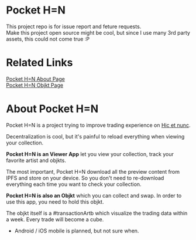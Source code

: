 # Pocket H=N
This project repo is for issue report and feture requests.  
Make this project open source might be cool, but since I use many 3rd party assets, this could not come true :P

# Related Links
[Pocket H=N About Page](https://newyellow.idv.tw/pocket-hicetnunc/)   
[Pocket H=N Objkt Page](https://www.hicetnunc.xyz/objkt/154604)

# About Pocket H=N
Pocket H=N is a project trying to improve trading experience on [Hic et nunc](https://hicetnunc.xyz).

Decentralization is cool, but it's painful to reload everything when viewing your collection.

**Pocket H=N is an Viewer App** let you view your collection, track your favorite artist and objkts.

The most important, Pocket H=N download all the preview content from IPFS and store on your device. So you don't need to re-download everything each time you want to check your collection.


**Pocket H=N is also an Objkt** which you can collect and swap. In order to use this app, you need to hold this objkt.

The objkt itself is a #transactionArtb which visualize the trading data within a week. Every trade will become a cube.

* Android / iOS mobile is planned, but not sure when.
